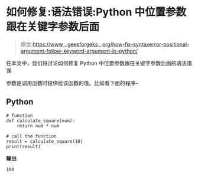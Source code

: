 # 如何修复:语法错误:Python 中位置参数跟在关键字参数后面

> 原文:[https://www . geesforgeks . org/how-fix-syntaxerror-positional-argument-follow-keyword-argument-in-python/](https://www.geeksforgeeks.org/how-to-fix-syntaxerror-positional-argument-follows-keyword-argument-in-python/)

在本文中，我们将讨论如何修复 Python 中位置参数跟在关键字参数后面的语法错误

参数是调用函数时提供给该函数的值。比如看下面的程序–

## Python

```
# function
def calculate_square(num):
    return num * num

# call the function
result = calculate_square(10)
print(result)
```

**输出**

```
100

```